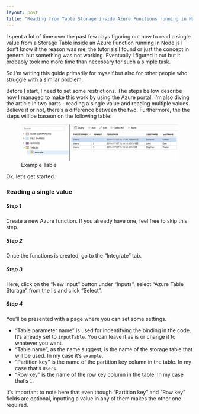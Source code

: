 ```yaml
---
layout: post
title: "Reading from Table Storage inside Azure Functions running in Node.js"
---
```


I spent a lot of time over the past few days figuring out how to read a single value from a Storage Table inside an Azure Function running in Node.js I don‘t know if the reason was me, the tutorials I found or just the concept in general but something was not working. Eventually I figured it out but it probably took me more time than necessary for such a simple task.

So I‘m writing this guide primarily for myself but also for other people who struggle with a similar problem.

Before I start, I need to set some restrictions. The steps bellow describe how I managed to make this work by using the Azure portal. I‘m also diving the article in two parts - reading a single value and reading multiple values. Believe it or not, there‘s a difference between the two. Furthermore, the the steps will be baseon on the following table:

<figure>
  <img src="/assets/img/reading-from-table-storage-inside-azure-functions-running-in-nodejs/Example-Table.jpg" alt="Example Table in Storage account">
  <figcaption>Example Table</figcaption>
</figure>

Ok, let‘s get started.

### Reading a single value

##### Step 1

Create a new Azure function. If you already have one, feel free to skip this step.

##### Step 2

Once the functions is created, go to the “Integrate” tab.

##### Step 3

Here, click on the “New Input” button under “Inputs”, select “Azure Table Storage” from the lis and click “Select”.

##### Step 4

You‘ll be presented with a page where you can set some settings.

* “Table parameter name” is used for indentifying the binding in the code. It‘s already set to `inputTable`. You can leave it as is or change it to whatever you want.
* “Table name”, as the name suggest, is the name of the storage table that will be used. In my case it‘s `example`.
* “Partition key” is the name of the partition key column in the table. In my case that‘s `Users`.
* “Row key” is the name of the row key column in the table. In my case that‘s `1`.

It‘s important to note here that even though “Partition key” and “Row key” fields are optional, inputting a value in any of them makes the other one required.
